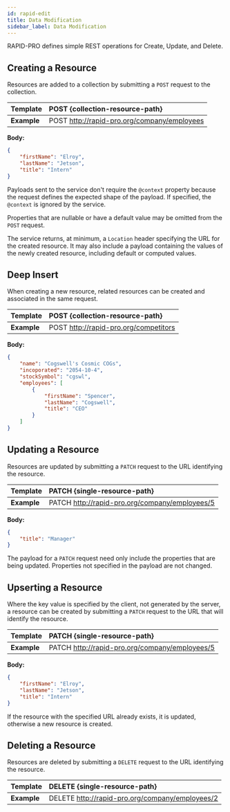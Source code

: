 ```yaml
---
id: rapid-edit
title: Data Modification
sidebar_label: Data Modification
---
```


RAPID-PRO defines simple REST operations for Create, Update, and Delete.

## Creating a Resource

Resources are added to a collection by submitting a `POST` request to the collection.

| Template    | POST {collection-resource-path}             |
| ----------- | :------------------------------------------ |
| **Example** | POST http://rapid-pro.org/company/employees |

**Body:**

```json
{
    "firstName": "Elroy",
    "lastName": "Jetson",
    "title": "Intern"
}
```

Payloads sent to the service don't require the `@context` property because the request defines the expected shape of the payload. 
If specified, the `@context` is ignored by the service.

Properties that are nullable or have a default value may be omitted from the `POST` request.

The service returns, at minimum, a `Location` header specifying the URL for the created resource. 
It may also include a payload containing the values of the newly created resource, 
including default or computed values.

## Deep Insert

When creating a new resource, related resources can be created and associated in the same request.

| Template    | POST {collection-resource-path}       |
| ----------- | :------------------------------------ |
| **Example** | POST http://rapid-pro.org/competitors |

**Body:**

```json
{
    "name": "Cogswell's Cosmic COGs",
    "incoporated": "2054-10-4",
    "stockSymbol": "cgswl",
    "employees": [
        {
            "firstName": "Spencer",
            "lastName": "Cogswell",
            "title": "CEO"
        }
    ]
}
```

## Updating a Resource

Resources are updated by submitting a `PATCH` request to the URL identifying the resource.

| Template    | PATCH {single-resource-path}                   |
| ----------- | :--------------------------------------------- |
| **Example** | PATCH http://rapid-pro.org/company/employees/5 |

**Body:**

```json
{
    "title": "Manager"
}
```

The payload for a `PATCH` request need only include the properties that are being updated. 
Properties not specified in the payload are not changed.

## Upserting a Resource

Where the key value is specified by the client, not generated by the server,
a resource can be created by submitting a `PATCH` request to the URL that will identify the resource.

| Template    | PATCH {single-resource-path}                   |
| ----------- | :--------------------------------------------- |
| **Example** | PATCH http://rapid-pro.org/company/employees/5 |

**Body:**

```json
{
    "firstName": "Elroy",
    "lastName": "Jetson",
    "title": "Intern"
}
```

If the resource with the specified URL already exists, it is updated, otherwise a new resource is created.

## Deleting a Resource

Resources are deleted by submitting a `DELETE` request to the URL identifying the resource.

| Template    | DELETE {single-resource-path}                   |
| ----------- | :---------------------------------------------- |
| **Example** | DELETE http://rapid-pro.org/company/employees/2 |
